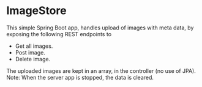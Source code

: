# ImageStore
This simple Spring Boot app, handles upload of images with meta data, by exposing the following REST endpoints to
- Get all images.
- Post image.
- Delete image.

The uploaded images are kept in an array, in the controller (no use of JPA).
Note: When the server app is stopped, the data is cleared.
